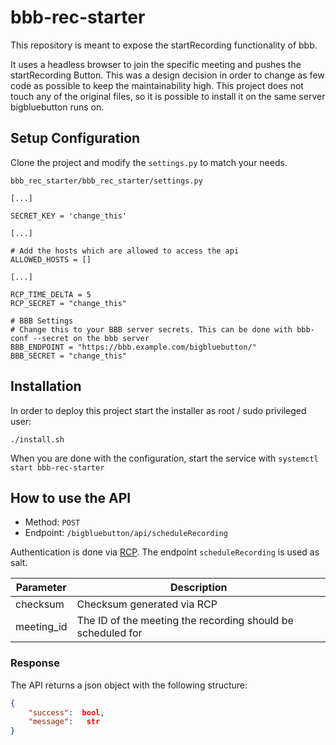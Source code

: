 # bbb-rec-starter
This repository is meant to expose the startRecording functionality of bbb.

It uses a headless browser to join the specific meeting and pushes the startRecording Button. This was a design decision in order to change as few code as possible to keep the maintainability high. This project does not touch any of the original files, so it is possible to install it on the same server bigbluebutton runs on.

## Setup Configuration

Clone the project and modify the `settings.py` to match your needs.


`bbb_rec_starter/bbb_rec_starter/settings.py`
```
[...]

SECRET_KEY = 'change_this'

[...]

# Add the hosts which are allowed to access the api
ALLOWED_HOSTS = []

[...]

RCP_TIME_DELTA = 5
RCP_SECRET = "change_this"

# BBB Settings
# Change this to your BBB server secrets. This can be done with bbb-conf --secret on the bbb server
BBB_ENDPOINT = "https://bbb.example.com/bigbluebutton/"
BBB_SECRET = "change_this"
```

## Installation

In order to deploy this project start the installer as root / sudo privileged user:

```
./install.sh
```

When you are done with the configuration, start the service with `systemctl start bbb-rec-starter`

## How to use the API
- Method: `POST`
- Endpoint: `/bigbluebutton/api/scheduleRecording`

Authentication is done via [RCP](https://github.com/myOmikron/rcp). The endpoint `scheduleRecording` is used as salt.

| Parameter  | Description                                                  |
|------------|--------------------------------------------------------------|
| checksum   | Checksum generated via RCP                                   |
| meeting_id | The ID of the meeting the recording should be scheduled for  |

### Response

The API returns a json object with the following structure:

```json
{
    "success":  bool,
    "message":   str
}
```

